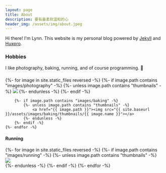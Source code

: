 ```yaml
---
layout: page
title: About
description: 要有最柔软温和的心
header_img: /assets/img/about.jpeg
---
```


Hi there! I'm Lynn. This website is my personal blog powered by [Jekyll](https://jekyllrb.com/) and [Huxpro](https://github.com/lynn9388/huxpro).

### Hobbies

I like photography, baking, running, and of course programming. 🙂

<!-- Support for photo gallery https://github.com/blueimp/Gallery -->
<link rel="stylesheet" href="https://cdnjs.cloudflare.com/ajax/libs/blueimp-gallery/3.3.0/css/blueimp-gallery.min.css" integrity="sha512-ZpixWcgC4iZJV/pBJcyuoyD9sUsW0jRVBBTDge61Fj99r1XQNv0LtVIrCwHcy61iVTM+/1cXXtak8ywIbyvOdw==" crossorigin="anonymous" />
<script src="https://cdnjs.cloudflare.com/ajax/libs/blueimp-gallery/3.3.0/js/blueimp-gallery.min.js" integrity="sha512-ou+HAocCH7k3ASCmn1jxK14HyDl7Ff0jci4skAEWcGKoLx32MPNOnLWaLh08XodPcaG59N9YsDyYN5+qPrR7Ag==" crossorigin="anonymous"></script>

<div id="blueimp-gallery" class="blueimp-gallery" aria-label="image gallery" aria-modal="true" role="dialog">
    <div class="slides" aria-live="polite"></div>
    <h3 class="title"></h3>
    <a class="prev" aria-controls="blueimp-gallery" aria-label="previous slide" aria-keyshortcuts="ArrowLeft"></a>
    <a class="next" aria-controls="blueimp-gallery" aria-label="next slide" aria-keyshortcuts="ArrowRight"></a>
    <a class="close" aria-controls="blueimp-gallery" aria-label="close" aria-keyshortcuts="Escape"></a>
    <a class="play-pause" aria-controls="blueimp-gallery" aria-label="play slideshow" aria-keyshortcuts="Space" aria-pressed="false role="button"></a>
    <ol class="indicator"></ol>
</div>

<div id="photography-links">
    {%- for image in site.static_files reversed -%}
        {%- if image.path contains "images/photography" -%}
            {%- unless image.path contains "thumbnails" -%}
                <a href="{{ image.path }}"><img src="{{ site.baseurl }}/assets/images/photography/thumbnails/{{ image.name }}"></a>
            {%- endunless -%}
        {%- endif -%}

        {%- if image.path contains "images/baking" -%}
            {%- unless image.path contains "thumbnails" -%}
                <a href="{{ image.path }}"><img src="{{ site.baseurl }}/assets/images/baking/thumbnails/{{ image.name }}"></a>
            {%- endunless -%}
        {%- endif -%}
    {%- endfor -%}
</div>

<script>
    document.getElementById('photography-links').onclick = function (event) {
        event = event || window.event
        var target = event.target || event.srcElement
        var link = target.src ? target.parentNode : target
        var options = { index: link, event: event }
        var links = this.getElementsByTagName('a')
        blueimp.Gallery(links, options)
    }
</script>

#### Running

<div class="row mt-3">
    {%- for image in site.static_files reversed -%}
        {%- if image.path contains "images/running" -%}
            {%- unless image.path contains "thumbnails" -%}
                <div class="col-4 col-sm-3 pb-3">
                    <a data-fancybox="running-images" data-caption="{{ image.basename }}" href="{{ image.path }}" >
                        <img class="img-fluid img-thumbnail img-responsive" src="{{ site.baseurl }}/assets/images/running/thumbnails/{{ image.name }}">
                    </a>
                </div>
            {%- endunless -%}
        {%- endif -%}
    {%- endfor -%}
</div>

<script>
    $('[data-fancybox="baking-images"], [data-fancybox="running-images"]').fancybox({
        transitionEffect: "slide",

        // Support for retina displays.
        afterLoad : function(instance, current) {
            var pixelRatio = window.devicePixelRatio || 1;

            if ( pixelRatio > 1.5 ) {
                current.width  = current.width  / pixelRatio;
                current.height = current.height / pixelRatio;
            }
        }
    });
</script>
